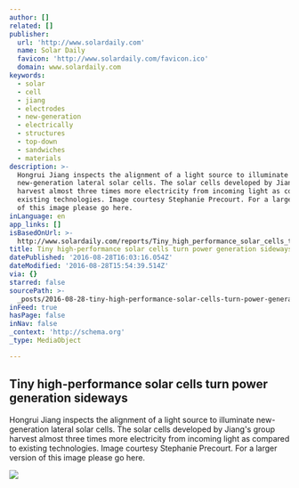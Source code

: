```yaml
---
author: []
related: []
publisher:
  url: 'http://www.solardaily.com'
  name: Solar Daily
  favicon: 'http://www.solardaily.com/favicon.ico'
  domain: www.solardaily.com
keywords:
  - solar
  - cell
  - jiang
  - electrodes
  - new-generation
  - electrically
  - structures
  - top-down
  - sandwiches
  - materials
description: >-
  Hongrui Jiang inspects the alignment of a light source to illuminate
  new-generation lateral solar cells. The solar cells developed by Jiang's group
  harvest almost three times more electricity from incoming light as compared to
  existing technologies. Image courtesy Stephanie Precourt. For a larger version
  of this image please go here.
inLanguage: en
app_links: []
isBasedOnUrl: >-
  http://www.solardaily.com/reports/Tiny_high_performance_solar_cells_turn_power_generation_sideways_999.html
title: Tiny high-performance solar cells turn power generation sideways
datePublished: '2016-08-28T16:03:16.054Z'
dateModified: '2016-08-28T15:54:39.514Z'
via: {}
starred: false
sourcePath: >-
  _posts/2016-08-28-tiny-high-performance-solar-cells-turn-power-generation-side.md
inFeed: true
hasPage: false
inNav: false
_context: 'http://schema.org'
_type: MediaObject

---
```

<article style=""><h1>Tiny high-performance solar cells turn power generation sideways</h1><p>Hongrui Jiang inspects the alignment of a light source to illuminate new-generation lateral solar cells. The solar cells developed by Jiang's group harvest almost three times more electricity from incoming light as compared to existing technologies. Image courtesy Stephanie Precourt. For a larger version of this image please go here.</p><img src="http://www.spxdaily.com/images-lg/hongrui-jiang-lg.jpg" /></article>